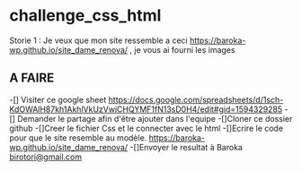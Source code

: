 # challenge_css_html

Storie 1 : Je veux que mon site ressemble a ceci https://baroka-wp.github.io/site_dame_renova/ , je vous ai fourni les images

## A FAIRE
-[] Visiter ce google sheet https://docs.google.com/spreadsheets/d/1sch-KdOWAlH87kh1AkhlVkUzVwiCHQYMF1fN13sD0H4/edit#gid=1594329285
-[] Demander le partage afin d'être ajouter dans l'equipe 
-[]Cloner ce dossier github 
-[]Creer le fichier Css et le connecter avec le html
-[]Ecrire le code pour que le site resemble au modèle. https://baroka-wp.github.io/site_dame_renova/
-[]Envoyer le resultat à Baroka birotori@gmail.com
